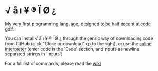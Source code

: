 # √ å ı ¥ ® Ï Ø ¿

My very first programming language, designed to be half decent at code golf.

You can install √ å ı ¥ ® Ï Ø ¿ through the genric way of downloading code from GitHub (click "Clone or download" up to the right), or use the [online interpreter](https://tio.run/##zTxdc9zIcc@3vwKSc8GCBKldXV0eNtqzZYpn05Yo5ai7c7LaMCAwS46JBSAAS@2erCpXnvKW11Re8pByqlKpSlVekwdXKckf8R@5dM/3AAPsklJss4ribs90T3dPf82Xik19lWeffU@XRV7W3jKqrwbicxllSb6U36pNpT7WJc0uB4M4jarK@yZKNyXNj8syL4fH65gUNc2zYDIYePCTkIV3fk4zWp@fDyuSLsJldTk9zTMSxldROR1BR0/8YPMhNHtTD/61wdgZ4PhHNdAF9vNo5SE9TYchrQpSDk3eQqQTHCpmfAb1FvkqSzyaeXGeED9QREha3Z7kEXL5dvRu4r0dv/MPF3kJCh0i0yh2EJg6KUlRCp0YOihJvSozT1HyijJPVjFJLIpKJaHUWSCn4ySrSVkAGVLuOiXG8Fz7TdVQSTNCOof@wFZJc8imWkz2zuoovhaM@L7vHZUkqokXebyZvF7RG5qSrPbqHKAprWrsB/238m4bTIUDgSyzuQ2/idIVATiajN2SkJQuoeWzhwO7oThbFSAesDf1XparBlpUFOkGWr6MwGLsJvCgS3JWk8LdXGmyvHWrdYDFZ3ntRdlmqIUMbDOVFjQM/KZVgeMO61WREhPbMkoKc9hplNhoYpqIMGWdeNDmRquiGwL@1ESz7OImKml0kRJvUeZLr76CD7QEo@DzCMaJIEaYm4lSlJ6chhubVoD2ZfHm7KU7zEZzzf4lqTu4f7GqrhhjMRMj0VK4mBSiVGxuHaGM2SBQHOreQok/qtAl4yWBIJ7o2aDVi5IuyXDdpVSO5i1WWYwejb4WXxHwF4gvEHEAt2pyukZdz0bheO40N9u8kQxFBOYBw4fhumGkjOCn0Gc69UZ2UydRAWQeqOLHSVasau8oXy4hW3GmlR4otvGkw5XmmKQo4934JOE8NOSuNwUZcnRkFkJh1@yIielOIEDNv@@jWljXttjS3nz/8Jc5zZoUncPZ0j6V9hyis6LFNfMrw91jdq@6NKl8lYM2BRn8ft7Q3MvomngldvKy1RKIpFUI@TO7ISWL2wC8IGUFyk08HM/SaZ3XUQpCjhQkzfPrFcbIt/6JPxmH/jf@5PPQ/wV8HoX@U/gCf47wG/x9gl/h7zP2ffROS6fJXE9umAlehzeo7e9oMeSNh9dkUw2DcBkVQwiGoYAyVQI8CAxybB7U1zhfFjYkbQX1tvlz7TUMxtufSmZndL7v/8ofWKOyuVnQFKMtK5Sqw6pIaT2EnsBiz3Dc21i4DQ7GbZdL2ybXlkJLnNU0W9kNTYrgDsMKpAi8R/Lz/ngetMdZYxiF9GN08g40euBkzEq2bp9StIFKq2FgywMzCKpf2xoXE9tSOmuwFW8pPOY147Kw@eHWvc8CxTAOBg7nY10CN7Pogsv8hpzo0AW2WkC57XLBCOr1gnkZ4rCEAz69rKy06EVxnJcJkEDXRDA3d8sp48JKc4dxXmyGgaOiOoxTEpVGE1kW9causwTHAExoXA@lAIM@g42LoG2vrI9AF67bnn3GACZ6kiVAZib6gz3Mgx2Mp4lOG1iu6FkSiHQVSYYMWVoGTgsrbzvSUZEXMqYmZG2tfBD1K8ImMRJZQJU7YhJhklUZZk2drO30FOFAbAyHJIwRWUuEe9wUuqoXYSjCbDhxi@TJQvfDAiYSa8OQh31se3x2dHIiM4Lmu1UEiXodDGk034PI7siyjpK@OxZy3tsmVdEM6GQxGdIQmHUYlPJu2m5rOIMwG3Av8PWmtTVHg4jgGK1NDSMH3UptkebRh9Bz@UIZ0YpYC3pt2ac0jZIOy44uqt4qGNrzdFU7I09Ppe7KazhKr9TgwGAikiMF613Y644HYwc2AI0KKUoSx7KsS4a1jKvolMHHEs/@vu@tt0mnlw@MD0DRX0zZ0tZyRqPLxva6ESzivBvPGBajmHtgsaJ1D2wvd000VPjjDqblwlwvGBhKFTukVHOBlWF8JfZVXMtrWB2hP4XgWVPf2C@y4pgLBRGA8lDvNViSVDEF56ubjGEivmtqVkIhiiO5foF7HWxOqPdo6o0f/lmH5bFZoDa3UCM1eeVyKhm184T9sl/keXrEVw@9ngUT3ZMVWAWH04fkQs8ymFv4PmK7dytA5BiWzxn8tuzNzkpK8V0WUZmZw4zNlbH6q5yTzF3KYqvo8Z29luVYqKus7ti0sfBkt5bfxqsLcspzew8PM7q391kz3o1DTXF/HJghNlkV5KkMh5riutcRdgynBltrY8hFFNd5SaOe@Id744d2P6EPkw69yDOouGnLkmtcETuTQRReQMM4HOtB9VRDY6eMjObBw4aEnNxFGO1fdEh@YTIMK1FYHdz8v@Y06YjbMtuDB9Pb57IHD9w55ZJsyUm6Wg4wFjZhJqn6NqT6KF1F6aIV4@8a4BExnrHlU/DgwcPJ3OV8sTk6SdP827xMk255ZPjxf4qdQ491v@dbm0TV@S3M5dY2YaXSGcW4fK9R8/RU5kyIUeDswGNbh0mNg90tz5zvaa/p0Oo0v4313NtCje/sdtJjC9DDc7OfkYiDQWMpSKuzvKxJsguDbAO40t3FBIYtUCjWx1OsvKzAnt7GJR/1aiIli/rsii7qXQpPCy/rxtBJw0DIL7sRsOBheUH24uOFZnIwad3GEh71ib@M1n2Zat1RMC9pj/Sy0YGWJ38U@eHTO6SHT93ZYblK/yhE2ruDSHtukbK8di/DjHICDRaPmVqmZdJZLfuWSP3LHLEy8j7e0gjY6VxsNMUIvX5aeXl@Cw8EiXtcsIhSmiVlvtwpqNlpYjaZ2LsKRf7mD7yrsHcnS@wwRTY78tjcrR7jUF0ZpAIOrM3K8ahbw@NRYHf@vKfz583O41Ev6TbtXuLN7ie4CbuLccy0EucNGi@v8lUvi81BX4pt5m1D2vb3ekVbuQlh5@4syu8GnWQ9@Yx3wTsQCbWWj6F75cTttWvJZxs6Oz5@1Dw5rvhNi4PZWF6UaNzCQKM2yM3xNN8qPDOsqA/GfV7Ax/jAIcbbjxiYNkbheh8wQhzV0hU7Kzi@cdQyYsNotmaRYG0HbLG2kMfvD9nx@3yXpYa5o4BEWsw8b2@L3p6X8YfzwirPj7mLJnDxj3N51WCAXl711KV8CJpVuNc10p5wMLamN28vGTKvXQ537YzYjZrZbG9vOH6wtodaZUnnTaqeFGR9ybrzUavvB2x7a2YVNDzAzfos6Bm07cRdO4CjxiA8XB2o4wAZs1onah9541bh1kNuXtvtDvo@wWLHaXXyZpsxRRrx9Soqd9vDo7fYwqtel/WWrTTVpZ0LqtXFH7gaOrhDMXTgroWq1bInIYvG1la1Qq/zy8uUPCGLaJXWz1cdccVRTElY8/agXWm56nH/f//W37Jnz7n6ypWzW1cf22nSoFNSAKa7GCCqStodBXMLbmGO6xf5m44hOqynI6Q1drWzNg/emo@tJlIeULCtGSDVxBjJmwDGMg2LOlmWQQlWR/WqmsobPegKDMJSpl2voWufvTg@Onn89AxTrz/zQ38Ov2/h9x38DuE3gN/3v4V/fuiH9/37of/qFXw5ht9T@N3488Hg6PmzZ49PnyCNt1yNP/DuP07T@@oIWBwNX/gTwbdZ8oe88a9kozy/EfC/lHDDjHiTGOrnZPMmL2EQDvCnEoFW54LGryQI1nQCdE@CcCUsYH@qWMgSgHFgpIEb0e@xAikuD/Wgp3kdSjU8g@DlPS9IaWjhkeya1gL5Cwm5lJA/V32ErP5E9ZGQAwmBCChA@4qxJBGgPQlariSvnypQLnv9tZqZ/I0APZAguesvFfInapALOXfnmpWlAL3/ZwWD2C2AawnDqkXSS5Ws@aXoV6p@erb9QquYbVgK8ELxKY9blPa5Fzet8P1vNBeQvg1b8r8yxuVrFjHIL5R@2EJQQJ@a0M8l9MjuK8FP7M4S/NIE4wJOquU7rT8j6wqsWjmFHRNFcyabjTM30XQlm4wwJ4e8VuLLMl0g/dxuwMWEUrJ9jUlQ@pG230zQeKFNrBCgMyUikYpeKtukEvGZAkVrAYqVfFDZCNh//6sE4rmJAP5Yd1ypyUwslStu/kYLyRYGku4/SLg4ahRwotxAHMfL/v@k7ZRvmIuGL5WhynM/0fAzrSyxTy0a/uc/TE7ZDoFo@Vo1qI0l0fJTpQV1fiNafqnkU@sO0bKSLcbpupTmN1qD6kjbdJkfqDnU5anArewm3PtXVvO8vgIdG3T@QnbGzCQIvPYnLKlJ@7xUBPljANHtJzo01t8Y7s/ve@OdBSiF4KMxWq6iP9swFISeG1Ad2t8YE637fmtAVV/eBBWRlbJ0PSYFCQ3DZ6W4bDhRtoO8i6GoBcRr27L77/7uH3UsFzdB5cT9vYXFrmnL0Pzv/uRUSTJ4N1APbuKSFnXnayx89cQveVfsVZZ8JGQUcuAHiXVfm8EJeyJkvqNpbM0a9z3pgr2uEhcJUJeB2n1w1p9T/PGef/3yxdcvPfblVeYbBOuqLu1XM/qhGAzElusJca5nr6IqqtlFZJQ59OWbF991T4B1kndLOEbAt263rQ0k5oxjzbu0qrbGuD7vcYU27w2TNYlX4toJkzDc06MELQ2w1SO@IBo2XrV0rpHxacKpzyp18RSuue3VCAeN6WUlvqgWetYVr7JX2bT14@/wLs5aB/YMJF8/@W1M1eQPDvDnRZlfltHSO2bKxWcwJxl/XwefscPgCG1J/Ey8t@8GzBkrA8ATpQH4ycE38qkPB/x4UxMPMswlFI0McLymNSZYrN85gM28QeNgp58BCGK/B0S70GYRKmMIucLY5cvQ1JY6q0JUsS/LLTPUNmkt@q5JRr8jOnTwl5x7wjUmLZd3P84UPqqGbuyQMh1PDT8yHJ@w2/rt1xgLmrFXJcYtLAj4jXtZRVRyrzNgeKW25LfVaSboNuLKmkU/@/Y/Ps9UntK8WscfqwJ/v/v1f/rtnYaLkkTXvc8qFIEDB3pdbtzXH4TOZ7AAnUOhktBLXA9OOr2fKXO/8ah2p2cgLPCxd6Vu6kUkj3AaQvWx1ckOC7GffPKJ66IIIrl5wOmX1@ywlzsKCoMyLMmFjyzZAa89bnu8QXuQ9hMSRGvdzYzZ5L//N8fsKyNtPY7ReP/Vh9d@7cPe8bSfslhzssPt8d7ZYP5pqmcf2bztnLgHbtE3392IKMDaZ8YNqYSkbeDdJuq@f9@lbxVXeFYVr@Zbiufw36fqfw9aV3tcrEf77jHbau/SHEoNLe0Ly/yqMtRIvuc7lUB1fMHDezmMM4zqhND3UKJf/ga@oQBRbPAOoffW/zIv/YkPq4Rvr2hK@EeoN/DDO51hzUKP1@aO3CqIPs3zAisUlStVerYQFdqXrF5nw8NfGJulPOjD3gq1IgOsEhbNMIPJoJ0f@StHjJHs@vIJhSUMLFXcGZMz78iZeeZIJtaAnampM31u/E6S@lWAVVmWPNbLStgQrcGywACluk1Dzc6MTf2cvfqU5F2U2MRspcWtZzs1mN6ttND8tlPimqAd5LbPwXFnBdTzNov93xYdD6b0Lrmb506W2EVZNrtfmNvmHYRnY35F53YSg82orXMMV/K/a5iBEYRs8kJQ@zxwW5Mk0W92@CMHmWGnuVibzrQ7z91B3vD3fbyG4Ih15tzhrsKg@6qtjFZ3Hb13SWpH312UEAwGblFAo/JMpEfvKPCsI1Hw2NkqubY5u3lxzNsHff6L3zv8vHd4dxR0jj9tgWbWrkWvxk2O3nZwJNPILippxCxMs/yVjXn9cCf9vNvCzU4akuxMHcA7amnYwRdPsk4dmehBL/pOQvFYPm2B7ijQ@992sCSqgtb89VL7YT@xdipuEnj1yp9sDUP8fNV8tdVfwOlA3roycE02GDSUMh3Ilq6h/9wpwGQ31YvuOCyKy2rFzhW5fEnEHtvJ/6EAPCeAard7q8/1dKhnb6AV4@2Rxj0j7SIhq3w7Kbxh7oxmcRsGP4wjUZb37YMsaMlu0ei90ObtvrYQAu3jydHJR3MNIdwBFxLH6/is8ZSVoYmdYtnsvqfUbG1exjMIyadD6v9HUG8y2ZNa2TMw71DZ@9uqy2BQiO1ZJOt//z38wyuyAe5/6V1CNQS5ifDZ56YCRhOaHUKJmQwDabV4foCvnqE5Ki9vZg8n@BpG7GH1UjO6811sfqIyFPyFAjkIvv8/) (enter code in the 'Code' section, and inputs as newline separated strings in 'Inputs')

For a full list of commands, please read the [wiki](https://github.com/SatansSon/UnprintableName/wiki)
